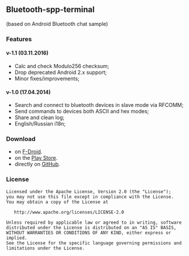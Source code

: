 ## Bluetooth-spp-terminal
(based on Android Bluetooth chat sample)

### Features
#### v-1.1 (03.11.2016)
 * Calc and check Modulo256 checksum;
 * Drop deprecated Android 2.x support;
 * Minor fixes/improvements;

#### v-1.0 (17.04.2014)
 * Search and connect to bluetooth devices in slave mode via RFCOMM;
 * Send commands to devices both ASCII and hex modes;
 * Share and clean log;
 * English/Russian i18n;
 

### Download
* on [F-Droid](https://f-droid.org/repository/browse/?fdid=ru.sash0k.bluetooth_terminal).
* on the [Play Store](https://play.google.com/store/apps/details?id=ru.sash0k.bluetooth_terminal).
* directly on [GitHub](https://github.com/Sash0k/bluetooth-spp-terminal/releases).

### License


    Licensed under the Apache License, Version 2.0 (the "License");
    you may not use this file except in compliance with the License.
    You may obtain a copy of the License at

       http://www.apache.org/licenses/LICENSE-2.0

    Unless required by applicable law or agreed to in writing, software
    distributed under the License is distributed on an "AS IS" BASIS,
    WITHOUT WARRANTIES OR CONDITIONS OF ANY KIND, either express or implied.
    See the License for the specific language governing permissions and
    limitations under the License.
